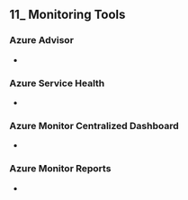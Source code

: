 ## 11_ Monitoring Tools

### Azure Advisor
-

### Azure Service Health
-

### Azure Monitor Centralized Dashboard
-

### Azure Monitor Reports
-